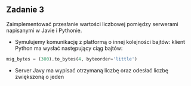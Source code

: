 ## Zadanie 3

Zaimplementować przesłanie wartości liczbowej pomiędzy serwerami napisanymi w Javie i Pythonie. 

- Symulujemy komunikację z platformą o
innej kolejności bajtów: klient Python ma
wysłać następujący ciąg bajtów:

```python
msg_bytes = (300).to_bytes(4, byteorder='little')
```

-  Server Javy ma wypisać otrzymaną liczbę
oraz odesłać liczbę zwiększoną o jeden
